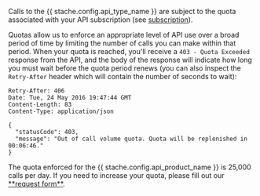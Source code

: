 Calls to the {{ stache.config.api_type_name }} are subject to the quota associated with your API subscription (see <a href="#subscription" class="smooth-scroll">subscription</a>).

Quotas allow us to enforce an appropriate level of API use over a broad period of time by limiting the number of calls you can make within that period.  When your quota is reached, you'll receive a `403 - Quota Exceeded` response from the API, and the body of the response will indicate how long you must wait before the quota period renews (you can also inspect the `Retry-After` header which will contain the number of seconds to wait):

<pre><code class="language-http">Retry-After: 406
Date: Tue, 24 May 2016 19:47:44 GMT
Content-Length: 83
Content-Type: application/json

{
  "statusCode": 403,
  "message": "Out of call volume quota. Quota will be replenished in 00:06:46."
}</code></pre>

<p class="alert alert-info">The quota enforced for the {{ stache.config.api_product_name }} is 25,000 calls per day. If you need to increase your quota, please fill out our <a href="{{ stache.config.portal_ratelimit }}">**request form**</a>.</p>